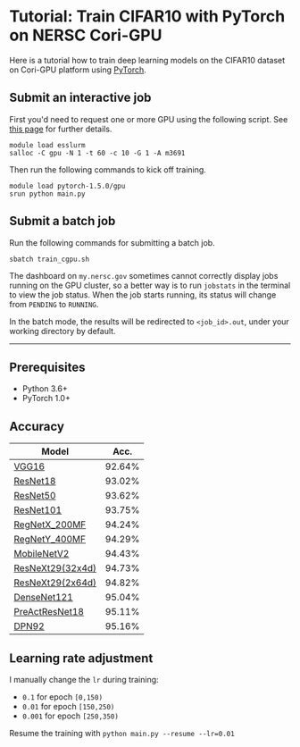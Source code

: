 # Tutorial: Train CIFAR10 with PyTorch on NERSC Cori-GPU

Here is a tutorial how to train deep learning models on the CIFAR10 dataset on Cori-GPU platform using [PyTorch](http://pytorch.org/).

## Submit an interactive job

First you'd need to request one or more GPU using the following script. See [this page](https://docs-dev.nersc.gov/cgpu/access/) for further details.
```
module load esslurm
salloc -C gpu -N 1 -t 60 -c 10 -G 1 -A m3691
```
Then run the following commands to kick off training.
```
module load pytorch-1.5.0/gpu
srun python main.py
```

## Submit a batch job
Run the following commands for submitting a batch job.
```
sbatch train_cgpu.sh
```
The dashboard on `my.nersc.gov` sometimes cannot correctly display jobs running on the GPU cluster, so a better way is to run `jobstats` in the terminal to view the job status. When the job starts running, its status will change from `PENDING` to `RUNNING`.

In the batch mode, the results will be redirected to `<job_id>.out`, under your working directory by default.

---
## Prerequisites
- Python 3.6+
- PyTorch 1.0+

## Accuracy
| Model             | Acc.        |
| ----------------- | ----------- |
| [VGG16](https://arxiv.org/abs/1409.1556)              | 92.64%      |
| [ResNet18](https://arxiv.org/abs/1512.03385)          | 93.02%      |
| [ResNet50](https://arxiv.org/abs/1512.03385)          | 93.62%      |
| [ResNet101](https://arxiv.org/abs/1512.03385)         | 93.75%      |
| [RegNetX_200MF](https://arxiv.org/abs/2003.13678)     | 94.24%      |
| [RegNetY_400MF](https://arxiv.org/abs/2003.13678)     | 94.29%      |
| [MobileNetV2](https://arxiv.org/abs/1801.04381)       | 94.43%      |
| [ResNeXt29(32x4d)](https://arxiv.org/abs/1611.05431)  | 94.73%      |
| [ResNeXt29(2x64d)](https://arxiv.org/abs/1611.05431)  | 94.82%      |
| [DenseNet121](https://arxiv.org/abs/1608.06993)       | 95.04%      |
| [PreActResNet18](https://arxiv.org/abs/1603.05027)    | 95.11%      |
| [DPN92](https://arxiv.org/abs/1707.01629)             | 95.16%      |

## Learning rate adjustment
I manually change the `lr` during training:
- `0.1` for epoch `[0,150)`
- `0.01` for epoch `[150,250)`
- `0.001` for epoch `[250,350)`

Resume the training with `python main.py --resume --lr=0.01`
